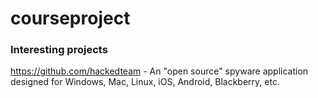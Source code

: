 # courseproject

### Interesting projects

https://github.com/hackedteam - An "open source" spyware application designed for Windows, Mac, Linux, iOS, Android, Blackberry, etc.

